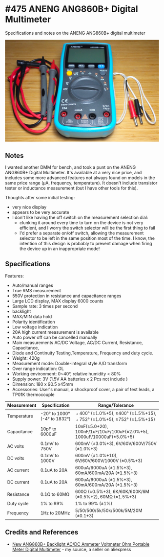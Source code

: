 # #475 ANENG ANG860B+ Digital Multimeter

Specifications and notes on the ANENG ANG860B+ digital multimeter

![Build](./assets/ANG860B_build.jpg?raw=true)

## Notes

I wanted another DMM for bench, and took a punt on the ANENG ANG860B+ Digital Multimeter.
It's available at a very nice price, and includes some more advanced features not always found on models in the same price range (µA, frequency, temperature).
It doesn't include transistor tester or inductance measurement (but I have other tools for this).

Thoughts after some initial testing:

* very nice display
* appears to be very accurate
* I don't like having the off switch on the measurement selection dial:
    * clunking it around every time to turn on the device is not very efficient, and I worry the switch selector will be the first thing to fail
    * I'd prefer a separate on/off switch, allowing the measurement selector to be left in the same position most of the time. I know, the intention of this design is probably to prevent damage when firing the device up in an inappropriate mode!

## Specifications

Features:

* Auto/manual ranges
* True RMS measurement
* 550V protection in resistance and capacitance ranges
* Large LCD display, MAX display 6000 counts
* Sample rate: 3 times per second
* backlight
* MAX/MIN data hold
* Polarity identification
* Low voltage indication
* 20A high current measurement is available
* Auto power off can be cancelled manually
* Main measurements AC/DC Voltage, AC/DC Current, Resistance, Capacitance,
* Diode and Continuity Testing,Temperature, Frequency and duty cycle.
* Weight: 420g
* Measurement mode: Double-integral style A/D transform
* Over range indication: OL
* Working environment: 0~40°, relative humidity < 80%
* Supply power: 3V (1.5V AA batteries x 2 Pcs not include )
* Dimension: 180 x 90.5 x45mm
* Accessories: User's manual, a shockproof cover, a pair of test leads, a TP01K thermocouple

| Measurement | Specification               | Range/Tolerance                                                       |
|-------------|-----------------------------|-----------------------------------------------------------------------|
| Temperature | -20° to 1000°(-4° to 1832°) | ﹤400° (±1.0%+5), ≥400° (±1.5%+15), ﹤752° (±1.0%+5), ≥752° (±1.5%+15) |
| Capacitance | 10pF to 6000uF              | 10nF(±5.0+20), 100nF/1uF/10uF/100uF(±2.0%+5), 1000uF/10000uF(±5.0%+5) |
| AC volts    | 0.1mV to 750V               | 600mV (±3.0%+3), 6V/60V/600V/750V (±1.0%+3)                           |
| DC volts    | 0.1mV to 1000V              | 600mV (±1.0%+10), 6V/60V/600V/1000V (±0.5%+3)                         |
| AC current  | 0.1uA to 20A                | 600uA/6000uA (±1.5%+3), 60mA/600mA/20A (±1.5%+3)                      |
| DC current  | 0.1uA to 20A                | 600uA/6000uA (±1.5%+3), 60mA/600mA/20A (±1.5%+3)                      |
| Resistance  | 0.1Ω to 60MΩ                | 600Ω (±0.5%+3), 6K/60K/600K/6M (±0.5%+2), 60MΩ (±1.5%+3)              |
| Duty cycle  | 1% to 99%                   | 1% to 99% (±1%)                                                       |
| Frequency   | 1Hz to 20MHz                | 5/50/500/5k/50k/500k/5M/20M (±0.1+3)                                  |

## Credits and References

* [New ANG860B+ Backlight AC/DC Ammeter Voltmeter Ohm Portable Meter Digital Multimeter](https://www.aliexpress.com/item/New-ANG860B-Backlight-AC-DC-Ammeter-Voltmeter-Ohm-Portable-Meter-Digital-Multimeter/32915346957.html) - my source, a seller on aliexpress

